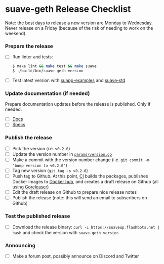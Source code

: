 suave-geth Release Checklist
============================

Note: the best days to release a new version are Monday to Wednesday. Never release on a Friday (because of the risk of needing to work on the weekend).

### Prepare the release

- [ ] Run linter and tests:
  ```bash
  $ make lint && make test && make suave
  $ ./build/bin/suave-geth version
  ```
- [ ] Test latest version with [suapp-examples](https://github.com/flashbots/suapp-examples) and [suave-std](https://github.com/flashbots/suave-std)

### Update documentation (if needed)

Prepare documentation updates before the release is published. Only if needed.

- [ ] [Docs](https://github.com/flashbots/suave-docs)
- [ ] [Specs](https://github.com/flashbots/suave-specs)

### Publish the release

- [ ] Pick the version (i.e. `v0.2.0`)
- [ ] Update the version number in [`params/version.go`](../params/version.go)
- [ ] Make a commit with the version number change (i.e. `git commit -m 'bump version to v0.2.0'`)
- [ ] Tag new version (`git tag -s v0.2.0`)
- [ ] Push tag to Github. At this point, [CI](https://github.com/flashbots/suave-geth/blob/release-checklist/.github/workflows/releaser.yml) builds the packages, publishes Docker images to [Docker hub](https://hub.docker.com/r/flashbots/suave-geth), and creates a draft release on Github (all using [Goreleaser](https://github.com/flashbots/suave-geth/blob/release-checklist/.goreleaser.yaml))
- [ ] Edit the draft release on Github to prepare nice release notes
- [ ] Publish the release (note: this will send an email to subscribers on Github)

### Test the published release

- [ ] Download the release binary: `curl -L https://suaveup.flashbots.net | bash` and check the version with `suave-geth version`

### Announcing

- [ ] Make a forum post, possibly announce on Discord and Twitter
